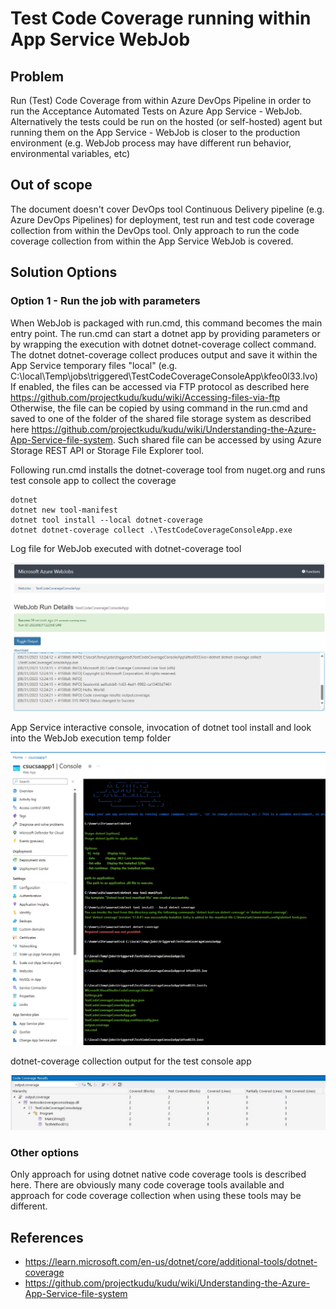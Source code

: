 # Test Code Coverage running within App Service WebJob

## Problem

Run (Test) Code Coverage from within Azure DevOps Pipeline in order to run the Acceptance Automated Tests on Azure App Service - WebJob.
Alternatively the tests could be run on the hosted (or self-hosted) agent but running them on the App Service - WebJob is closer to the production environment (e.g. WebJob process may have different run behavior, environmental variables, etc) 


## Out of scope

The document doesn't cover DevOps tool Continuous Delivery pipeline (e.g. Azure DevOps Pipelines) for deployment, test run and test code coverage collection from within the DevOps tool. Only approach to run the code coverage collection from within the App Service WebJob is covered.

## Solution Options

### Option 1 - Run the job with parameters

When WebJob is packaged with run.cmd, this command becomes the main entry point. The run.cmd can start a dotnet app by providing parameters or by wrapping the execution with dotnet dotnet-coverage collect command.
The dotnet dotnet-coverage collect produces output and save it within the App Service temporary files "local" (e.g. C:\local\Temp\jobs\triggered\TestCodeCoverageConsoleApp\kfeo0l33.lvo)
If enabled, the files can be accessed via FTP protocol as described here https://github.com/projectkudu/kudu/wiki/Accessing-files-via-ftp
Otherwise, the file can be copied by using command in the run.cmd and saved to one of the folder of the shared file storage system as described here https://github.com/projectkudu/kudu/wiki/Understanding-the-Azure-App-Service-file-system. Such shared file can be accessed by using Azure Storage REST API or Storage File Explorer tool.

Following run.cmd installs the dotnet-coverage tool from nuget.org and runs test console app to collect the coverage

```
dotnet
dotnet new tool-manifest
dotnet tool install --local dotnet-coverage
dotnet dotnet-coverage collect .\TestCodeCoverageConsoleApp.exe
```

Log file for WebJob executed with dotnet-coverage tool

![Alt text](Resources/image02.jpg)

App Service interactive console,  invocation of dotnet tool install and look into the WebJob execution temp folder 

![Alt text](Resources/image01.jpg)

dotnet-coverage collection output for the test console app

![Alt text](Resources/image03.jpg)

### Other options

Only approach for using dotnet native code coverage tools is described here. There are obviously many code coverage tools available and approach for code coverage collection when using these tools may be different.


## References

- https://learn.microsoft.com/en-us/dotnet/core/additional-tools/dotnet-coverage
- https://github.com/projectkudu/kudu/wiki/Understanding-the-Azure-App-Service-file-system
